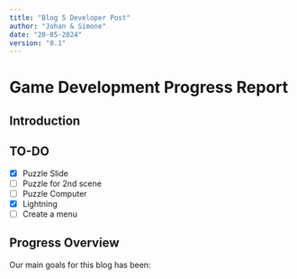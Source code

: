 ```yaml
---
title: "Blog 5 Developer Post"
author: "Johan & Simone"
date: "20-05-2024"
version: "0.1"
---
```


# Game Development Progress Report

## Introduction

## TO-DO
- [X] Puzzle Slide
- [ ] Puzzle for 2nd scene
- [ ] Puzzle Computer
- [X] Lightning
- [ ] Create a menu

## Progress Overview
Our main goals for this blog has been:
